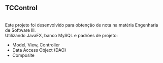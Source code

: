 <h2>TCControl</h2>
<br>
Este projeto foi desenvolvido para obtenção de nota na matéria Engenharia de Software III.
<br>
Utilizando JavaFX, banco MySQL e padrões de projeto:
<ul>
<li>Model, View, Controller</li>
<li>Data Access Object (DAO)</li>
<li>Composite</li>
</ul>
